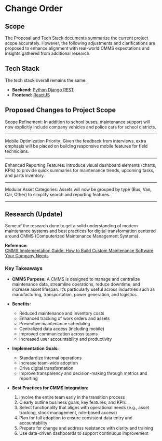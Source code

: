 # Change Order

## Scope

The Proposal and Tech Stack documents summarize the current project scope accurately. However, the following adjustments and clarifications are proposed to enhance alignment with real-world CMMS expectations and insights gathered from additional research.

## Tech Stack

The tech stack overall remains the same.

- **Backend:** [Python Django REST](https://www.django-rest-framework.org/)
- **Frontend:** [ReactJS](https://react.dev/learn)

## Proposed Changes to Project Scope

Scope Refinement: In addition to school buses, maintenance support will now explicitly include company vehicles and police cars for school districts.

<hr >
Mobile Optimization Priority: Given the feedback from interviews, extra emphasis will be placed on building responsive mobile features for field technicians.
<hr >
Enhanced Reporting Features: Introduce visual dashboard elements (charts, KPIs) to provide quick summaries for maintenance trends, upcoming tasks, and parts inventory.
<hr >
Modular Asset Categories: Assets will now be grouped by type (Bus, Van, Car, Other) to simplify search and reporting features.
<hr >

## Research (Update)

Some of the research done to get a solid understanding of modern maintenance systems and best practices for digital transformation centered around CMMS (Computerized Maintenance Management Systems).

**Reference:**  
[CMMS Implementation Guide: How to Build Custom Maintenance Software Your Company Needs](https://apiko.com/blog/custom-maintenance-software-cmms-implementation/)

### Key Takeaways

- **CMMS Purpose:** A CMMS is designed to manage and centralize maintenance data, streamline operations, reduce downtime, and increase asset lifespan. It’s particularly useful across industries such as manufacturing, transportation, power generation, and logistics.

- **Benefits:**

  - Reduced maintenance and inventory costs
  - Enhanced tracking of work orders and assets
  - Preventive maintenance scheduling
  - Centralized data access (including mobile)
  - Improved communication across teams
  - Increased user accountability and productivity

- **Implementation Goals:**

  - Standardize internal operations
  - Increase team-wide adoption
  - Drive digital transformation
  - Improve transparency and decision-making through metrics and reporting

- **Best Practices for CMMS Integration:**
  1. Involve the entire team early in the transition process
  1. Clearly outline business goals, key features, and KPIs
  1. Select functionality that aligns with operational needs (e.g., asset tracking, stock management, role-based access)
  1. Plan for full adoption to ensure consistent data entry and accountability
  1. Prepare for change and address resistance with clarity and training
  1. Use data-driven dashboards to support continuous improvement
